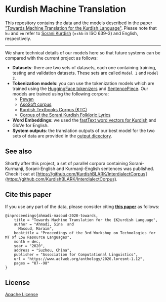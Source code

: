 # Kurdish Machine Translation

This repository contains the data and the models described in the paper ["Towards Machine Translation for the Kurdish Language"](https://arxiv.org/abs/2010.06041). Please note that `ku` and `en` refer to [Sorani Kurdish](https://en.wikipedia.org/wiki/Sorani) (=`ckb` in ISO 639-3) and English, respectively.

---

We share technical details of our models here so that future systems can be compared with the current project as follows:

- **Datasets**: there are two sets of datasets, each one containing training, testing and validation datasets. These sets are called `Model 1` and `Model 2`.
- **Tokenization models**: you can use the tokenization models which are trained using the [HuggingFace tokenizers](https://github.com/huggingface/tokenizers) and [SentencePiece](https://github.com/google/sentencepiece). Our models are trained using the following corpora:
	- [Pewan](https://sinaahmadi.github.io/resources/pewan.html)
	- [AsoSoft corpus](https://github.com/AsoSoft/AsoSoft-Text-Corpus)
	- [Kurdish Textbooks Corpus (KTC)](https://sinaahmadi.github.io/resources/ktc.html)
	- [Corpus of the Sorani Kurdish Folkloric Lyrics](https://sinaahmadi.github.io/resources/kurdishfolkcorpus.html)
- **Word Embeddings**: we used the [fastText word vectors for Kurdish](https://fasttext.cc/docs/en/crawl-vectors.html) and GloVe for English.
- **System outputs**: the translation outputs of our best model for the two sets of data are provided in the [output dicectory](https://github.com/sinaahmadi/KurdishMT/tree/master/output).


## See also
Shortly after this project, a set of parallel corpora containing Sorani-Kurmanji, Sorani-English and Kurmanji-English sentences was published. Check it out at [https://github.com/KurdishBLARK/InterdialectCorpus](https://github.com/KurdishBLARK/InterdialectCorpus).

## Cite this paper

If you use any part of the data, please consider citing **[this paper](https://www.aclweb.org/anthology/2020.loresmt-1.12/)** as follows:

	@inproceedings{ahmadi-masoud-2020-towards,
	    title = "Towards Machine Translation for the {K}urdish Language",
	    author = "Ahmadi, Sina  and
	      Masoud, Maraim",
	    booktitle = "Proceedings of the 3rd Workshop on Technologies for MT of Low Resource Languages",
	    month = dec,
	    year = "2020",
	    address = "Suzhou, China",
	    publisher = "Association for Computational Linguistics",
	    url = "https://www.aclweb.org/anthology/2020.loresmt-1.12",
	    pages = "87--98"
	}


## License

[Apache License](https://github.com/sinaahmadi/KurdishMT/blob/master/LICENSE)